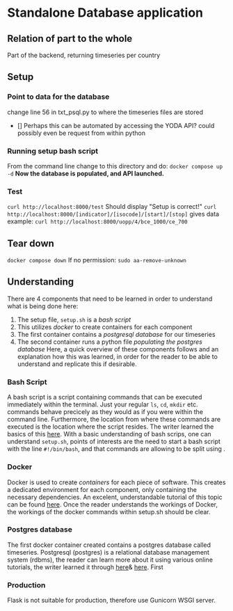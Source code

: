 # Standalone Database application
## Relation of part to the whole
Part of the backend, returning timeseries per country

## Setup 
### Point to data for the database
change line 56 in txt_psql.py to where the timeseries files are stored
- [] Perhaps this can be automated by accessing the YODA API? could possibly even be request from within python

### Running setup bash script
From the command line change to this directory and do:
`docker compose up -d`
**Now the database is populated, and API launched.**

### Test
`curl http://localhost:8000/test` Should display "Setup is correct!"
`curl http://localhost:8000/[indicator]/[isocode]/[start]/[stop]` gives data
example: `curl http://localhost:8000/uopp/4/bce_1000/ce_700`

## Tear down
`docker compose down`
If no permission: `sudo aa-remove-unknown`

## Understanding
There are 4 components that need to be learned in order to understand what is being done here:
1) The setup file, `setup.sh` is a *bash script*
2) This utilizes *docker* to create containers for each component
3) The first container contains a *postgresql database* for our timeseries
4) The second container runs a python file *populating the postgres database*
Here, a quick overview of these components follows and an explanation how this was learned, in order for the reader to be able to understand and replicate this if desirable.

### Bash Script
A bash script is a script containing commands that can be executed immediately within the terminal. Just your regular `ls`, `cd`, `mkdir` etc. commands behave precicely as they would as if you were within the command line. Furthermore, the location from where these commands are executed is the location where the script resides. The writer learned the basics of this [here](https://www.freecodecamp.org/news/bash-scripting-tutorial-linux-shell-script-and-command-line-for-beginners/).
With a basic understanding of bash scrips, one can understand `setup.sh`, points of interests are the need to start a bash script with the line `#!/bin/bash`, and that commands are allowing to be split using \.

### Docker
Docker is used to create *containers* for each piece of software. This creates a dedicated environment for each component, only containing the necessary dependencies. An excelent, understandable tutorial of this topic can be found [here](https://docker-curriculum.com/).
Once the reader understands the workings of Docker, the workings of the docker commands within setup.sh should be clear.

### Postgres database
The first docker container created contains a postgres database called timeseries. Postgresql (postgres) is a relational database management system (rdbms), the reader can learn more about it using various online tutorials, the writer learned it through [here](https://www.digitalocean.com/community/tutorials/how-to-install-and-use-postgresql-on-ubuntu-20-04)& [here](https://docs.qgis.org/3.28/en/docs/training_manual/). First

### Production
Flask is not suitable for production, therefore use Gunicorn WSGI server. 